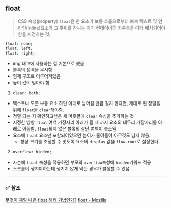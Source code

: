 ## float 
> CSS 속성(property) `float`은 한 요소가 보통 흐름으로부터 빠져 텍스트 및 인라인(inline)요소가 그 주위를 감싸는 자기 컨테이너의 좌우측을 따라 배치되어야 함을 지정하는 것.
```css
float: none;
float: left;
float: right;
```
- img 태그에 사용하는 걸 기본으로 했음
- 블록의 성격을 무시함
- 형제 구조로 이루어져있음
- 높이 값이 맞아야 함

1. `clear: both;`
- 텍스트나 모든 부동 요소 하단 아래로 넘어갈 만큼 길지 않다면, 제대로 된 정렬을 위해 `float`을 `clear`해야함.
- 정렬 되는 지 확인하고싶은 새 머릿글에 `clear` 속성을 추가하는 것
- 지정한 방향 `float` 여백 가장자리 아래가 될 때 까지 요소의 테두리 가장자리를 아래로 이동함. `float`되지 않은 블록의 상단 여백이 축소됨
- 요소에 `float` 요소만 포함되어있으면 높이가 줄어들어 아무것도 남지 않음.
    - 항상 크기를 조정할 수 잇도록 요소의 `display` 값을 `flow-root`로 설정한다.
2. `overflow: hidden;`
- 자손에 `float` 속성을 적용하면 부모의 `overflow`속성에 `hidden`키워드 적용
- 스크롤이 생겨야하는데 생기지 않게 막는 경우가 발생할 수 있음

----
### ✅ 참조
[무엇이 제일 나은 float 해제 기법인가?](https://selosele.github.io/2020/07/21/clearfix/)
[float - Mozilla](https://developer.mozilla.org/ko/docs/Web/CSS/float) 
